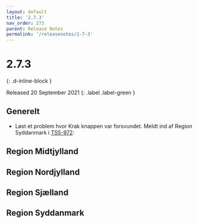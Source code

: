 ```yaml
---
layout: default
title: '2.7.3'
nav_order: 273
parent: Release Notes
permalink: '/releasenotes/2-7-3'
---
```


# 2.7.3
{: .d-inline-block }

Released 20 September 2021
{: .label .label-green }

## Generelt
- Løst et problem hvor Krak knappen var forsvundet. Meldt ind af Region Syddanmark i [TS5-972](https://sd.trifork.com/browse/TS5-972):

## Region Midtjylland

## Region Nordjylland

## Region Sjælland

## Region Syddanmark

